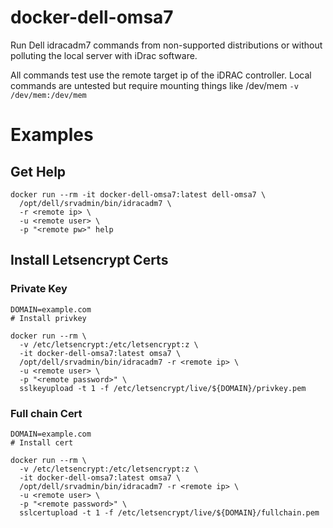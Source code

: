# docker-dell-omsa7

Run Dell idracadm7 commands from non-supported distributions or without polluting the local server with iDrac software.

All commands test use the remote target ip of the iDRAC controller. Local commands are untested but require mounting things like /dev/mem
`-v /dev/mem:/dev/mem`

# Examples

## Get Help
```
docker run --rm -it docker-dell-omsa7:latest dell-omsa7 \
  /opt/dell/srvadmin/bin/idracadm7 \
  -r <remote ip> \
  -u <remote user> \
  -p "<remote pw>" help
```

## Install Letsencrypt Certs
### Private Key
```
DOMAIN=example.com
# Install privkey

docker run --rm \
  -v /etc/letsencrypt:/etc/letsencrypt:z \
  -it docker-dell-omsa7:latest omsa7 \
  /opt/dell/srvadmin/bin/idracadm7 -r <remote ip> \
  -u <remote user> \
  -p "<remote password>" \
  sslkeyupload -t 1 -f /etc/letsencrypt/live/${DOMAIN}/privkey.pem
```

### Full chain Cert
```  
DOMAIN=example.com
# Install cert

docker run --rm \
  -v /etc/letsencrypt:/etc/letsencrypt:z \
  -it docker-dell-omsa7:latest omsa7 \
  /opt/dell/srvadmin/bin/idracadm7 -r <remote ip> \
  -u <remote user> \
  -p "<remote password>" \
  sslcertupload -t 1 -f /etc/letsencrypt/live/${DOMAIN}/fullchain.pem
```
